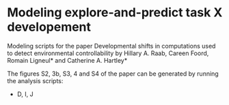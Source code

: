 # Modeling explore-and-predict task X developement

Modeling scripts for the paper Developmental shifts in computations used to detect environmental controllability
by Hillary A. Raab, Careen Foord, Romain Ligneul* and Catherine A. Hartley*

The figures S2, 3b, S3, 4 and S4 of the paper can be generated by running the analysis scripts:
- D, I, J